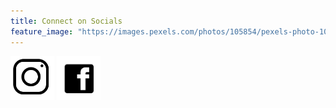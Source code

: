 ```yaml
---
title: Connect on Socials
feature_image: "https://images.pexels.com/photos/105854/pexels-photo-105854.jpeg?auto=compress&cs=tinysrgb&w=1260&h=750&dpr=2"
---
```


<div aligh="center">
  <a href="https://instagram.com/mattd_rock_com"><img alt="Instagram" src="/assets/images/ig.png" style="width: 5em; height: 5em"/></a> <a href="https://www.facebook.com/profile.php?id=61569939136191"><img alt="Facebook" src="/assets/images/fb.png" style="width: 5em; height: 5em"/></a>
</div>

